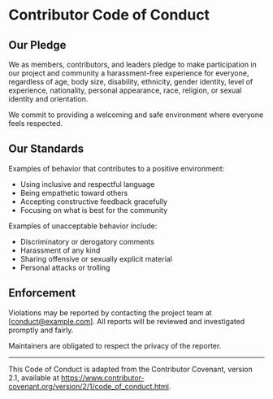 # Contributor Code of Conduct

## Our Pledge
We as members, contributors, and leaders pledge to make participation in our project and community a harassment-free experience for everyone, regardless of age, body size, disability, ethnicity, gender identity, level of experience, nationality, personal appearance, race, religion, or sexual identity and orientation.

We commit to providing a welcoming and safe environment where everyone feels respected.

## Our Standards
Examples of behavior that contributes to a positive environment:
- Using inclusive and respectful language
- Being empathetic toward others
- Accepting constructive feedback gracefully
- Focusing on what is best for the community

Examples of unacceptable behavior include:
- Discriminatory or derogatory comments
- Harassment of any kind
- Sharing offensive or sexually explicit material
- Personal attacks or trolling

## Enforcement
Violations may be reported by contacting the project team at [conduct@example.com]. All reports will be reviewed and investigated promptly and fairly.

Maintainers are obligated to respect the privacy of the reporter.

---

This Code of Conduct is adapted from the Contributor Covenant, version 2.1, available at https://www.contributor-covenant.org/version/2/1/code_of_conduct.html.
